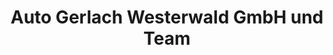 ---
title: "Auto Gerlach Westerwald GmbH und Team"
url: /niederahr/auto-gerlach-westerwald-gmbh-und-team/
shop: Autohaus
---